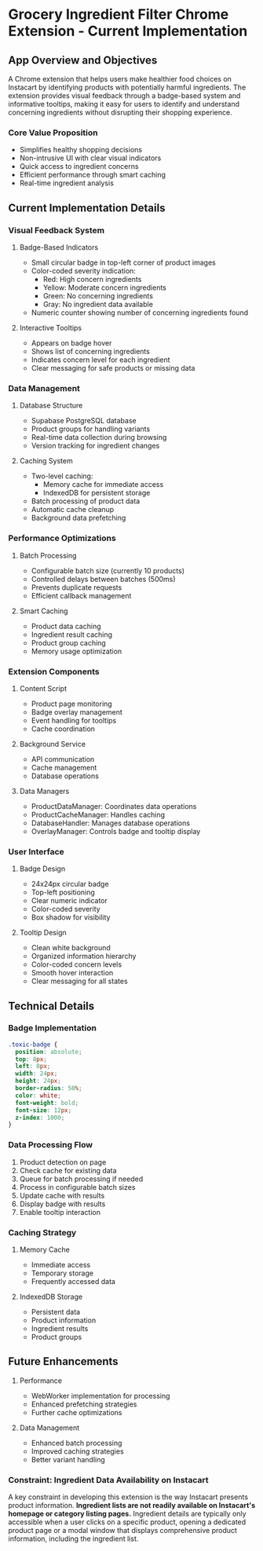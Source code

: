 # Grocery Ingredient Filter Chrome Extension - Current Implementation

## App Overview and Objectives

A Chrome extension that helps users make healthier food choices on Instacart by identifying products with potentially harmful ingredients. The extension provides visual feedback through a badge-based system and informative tooltips, making it easy for users to identify and understand concerning ingredients without disrupting their shopping experience.

### Core Value Proposition

- Simplifies healthy shopping decisions
- Non-intrusive UI with clear visual indicators
- Quick access to ingredient concerns
- Efficient performance through smart caching
- Real-time ingredient analysis

## Current Implementation Details

### Visual Feedback System

1. Badge-Based Indicators

   - Small circular badge in top-left corner of product images
   - Color-coded severity indication:
     - Red: High concern ingredients
     - Yellow: Moderate concern ingredients
     - Green: No concerning ingredients
     - Gray: No ingredient data available
   - Numeric counter showing number of concerning ingredients found

2. Interactive Tooltips
   - Appears on badge hover
   - Shows list of concerning ingredients
   - Indicates concern level for each ingredient
   - Clear messaging for safe products or missing data

### Data Management

1. Database Structure

   - Supabase PostgreSQL database
   - Product groups for handling variants
   - Real-time data collection during browsing
   - Version tracking for ingredient changes

2. Caching System
   - Two-level caching:
     - Memory cache for immediate access
     - IndexedDB for persistent storage
   - Batch processing of product data
   - Automatic cache cleanup
   - Background data prefetching

### Performance Optimizations

1. Batch Processing

   - Configurable batch size (currently 10 products)
   - Controlled delays between batches (500ms)
   - Prevents duplicate requests
   - Efficient callback management

2. Smart Caching
   - Product data caching
   - Ingredient result caching
   - Product group caching
   - Memory usage optimization

### Extension Components

1. Content Script

   - Product page monitoring
   - Badge overlay management
   - Event handling for tooltips
   - Cache coordination

2. Background Service

   - API communication
   - Cache management
   - Database operations

3. Data Managers
   - ProductDataManager: Coordinates data operations
   - ProductCacheManager: Handles caching
   - DatabaseHandler: Manages database operations
   - OverlayManager: Controls badge and tooltip display

### User Interface

1. Badge Design

   - 24x24px circular badge
   - Top-left positioning
   - Clear numeric indicator
   - Color-coded severity
   - Box shadow for visibility

2. Tooltip Design
   - Clean white background
   - Organized information hierarchy
   - Color-coded concern levels
   - Smooth hover interaction
   - Clear messaging for all states

## Technical Details

### Badge Implementation

```css
.toxic-badge {
  position: absolute;
  top: 8px;
  left: 8px;
  width: 24px;
  height: 24px;
  border-radius: 50%;
  color: white;
  font-weight: bold;
  font-size: 12px;
  z-index: 1000;
}
```

### Data Processing Flow

1. Product detection on page
2. Check cache for existing data
3. Queue for batch processing if needed
4. Process in configurable batch sizes
5. Update cache with results
6. Display badge with results
7. Enable tooltip interaction

### Caching Strategy

1. Memory Cache

   - Immediate access
   - Temporary storage
   - Frequently accessed data

2. IndexedDB Storage
   - Persistent data
   - Product information
   - Ingredient results
   - Product groups

## Future Enhancements

1. Performance

   - WebWorker implementation for processing
   - Enhanced prefetching strategies
   - Further cache optimizations

2. Data Management

   - Enhanced batch processing
   - Improved caching strategies
   - Better variant handling

### Constraint: Ingredient Data Availability on Instacart

A key constraint in developing this extension is the way Instacart presents product information. **Ingredient lists are not readily available on Instacart's homepage or category listing pages.** Ingredient details are typically only accessible when a user clicks on a specific product, opening a dedicated product page or a modal window that displays comprehensive product information, including the ingredient list.
